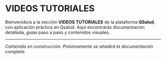 # VIDEOS TUTORIALES

Bienvenido/a a la sección **VIDEOS TUTORIALES** de la plataforma **QSalud**, con aplicación práctica en Qsalud. Aquí encontrarás documentación detallada, guías paso a paso y contenidos visuales.

---

_Contenido en construcción. Próximamente se añadirá la documentación completa._